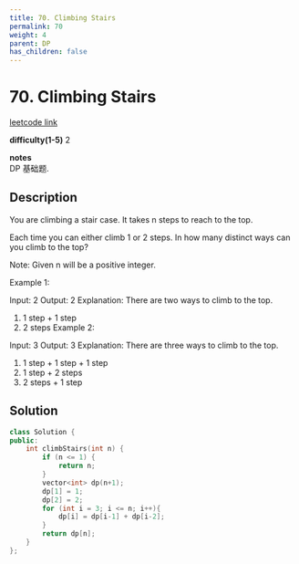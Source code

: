 ```yaml
---
title: 70. Climbing Stairs
permalink: 70
weight: 4
parent: DP
has_children: false
---
```

# 70. Climbing Stairs
[leetcode link](https://leetcode.com/problems/climbing-stairs/)

**difficulty(1-5)** 
2

**notes**   
DP 基础题.

## Description
You are climbing a stair case. It takes n steps to reach to the top.

Each time you can either climb 1 or 2 steps. In how many distinct ways can you climb to the top?

Note: Given n will be a positive integer.

Example 1:

Input: 2
Output: 2
Explanation: There are two ways to climb to the top.
1. 1 step + 1 step
2. 2 steps
Example 2:

Input: 3
Output: 3
Explanation: There are three ways to climb to the top.
1. 1 step + 1 step + 1 step
2. 1 step + 2 steps
3. 2 steps + 1 step

## Solution
```c++
class Solution {
public:
    int climbStairs(int n) {
        if (n <= 1) {
            return n;
        }
        vector<int> dp(n+1);
        dp[1] = 1;
        dp[2] = 2;
        for (int i = 3; i <= n; i++){
            dp[i] = dp[i-1] + dp[i-2];
        }
        return dp[n];
    }
};
```


